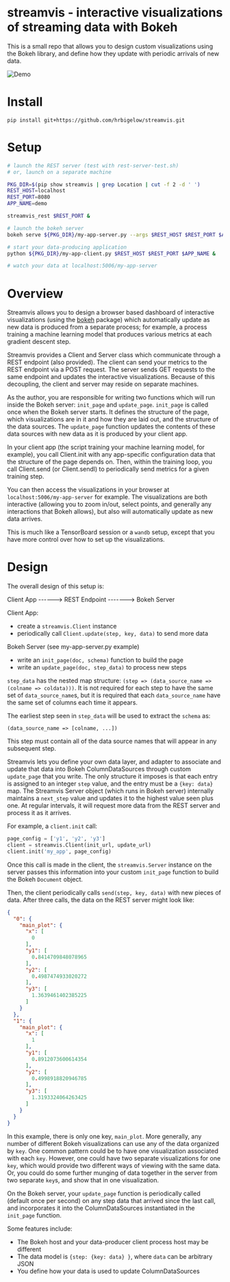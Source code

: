 # streamvis - interactive visualizations of streaming data with Bokeh

This is a small repo that allows you to design custom visualizations using the Bokeh
library, and define how they update with periodic arrivals of new data.

![Demo](data/demo.gif)

# Install

    pip install git+https://github.com/hrbigelow/streamvis.git

# Setup

```bash
# launch the REST server (test with rest-server-test.sh)
# or, launch on a separate machine

PKG_DIR=$(pip show streamvis | grep Location | cut -f 2 -d ' ')
REST_HOST=localhost
REST_PORT=8080
APP_NAME=demo

streamvis_rest $REST_PORT &

# launch the bokeh server
bokeh serve ${PKG_DIR}/my-app-server.py --args $REST_HOST $REST_PORT $APP_NAME &

# start your data-producing application
python ${PKG_DIR}/my-app-client.py $REST_HOST $REST_PORT $APP_NAME &

# watch your data at localhost:5006/my-app-server
```

# Overview

Streamvis allows you to design a browser based dashboard of interactive
visualizations (using the [bokeh](https://github.com/bokeh/bokeh) package) which
automatically update as new data is produced from a separate process; for example, a
process training a machine learning model that produces various metrics at each
gradient descent step.

Streamvis provides a Client and Server class which communicate through a REST
endpoint (also provided).  The client can send your metrics to the REST endpoint via
a POST request.  The server sends GET requests to the same endpoint and updates the
interactive visualizations.  Because of this decoupling, the client and server may
reside on separate machines.

As the author, you are responsible for writing two functions which will run inside
the Bokeh server: `init_page` and `update_page`.  `init_page` is called once when the
Bokeh server starts.  It defines the structure of the page, which visualizations are
in it and how they are laid out, and the structure of the data sources.  The
`update_page` function updates the contents of these data sources with new data as
it is produced by your client app.

In your client app (the script training your machine learning model, for example),
you call Client.init with any app-specific configuration data that the structure of
the page depends on.  Then, within the training loop, you call Client.send (or
Client.sendl) to periodically send metrics for a given training step.

You can then access the visualizations in your browser at
`localhost:5006/my-app-server` for example.  The visualizations are both interactive
(allowing you to zoom in/out, select points, and generally any interactions that
Bokeh allows), but also will automatically update as new data arrives.

This is much like a TensorBoard session or a `wandb` setup, except that you have more
control over how to set up the visualizations.

# Design

The overall design of this setup is:

Client App ------> REST Endpoint -------> Bokeh Server

Client App:
  - create a `streamvis.Client` instance
  - periodically call `Client.update(step, key, data)` to send more data

Bokeh Server (see my-app-server.py example)
  - write an `init_page(doc, schema)` function to build the page
  - write an `update_page(doc, step_data)` to process new steps

`step_data` has the nested map structure: `(step => (data_source_name => (colname =>
coldata)))`.  It is not required for each step to have the same set of
`data_source_name`s, but it is required that each `data_source_name` have the same
set of columns each time it appears.

The earliest step seen in `step_data` will be used to extract the `schema` as:

`(data_source_name => [colname, ...])`

This step must contain all of the data source names that will appear in any
subsequent step.

Streamvis lets you define your own data layer, and adapter to associate and update
that data into Bokeh ColumnDataSources through custom `update_page` that you write.
The only structure it imposes is that each entry is assigned to an integer `step`
value, and the entry must be a `{key: data}` map.  The Streamvis Server object (which
runs in Bokeh server) internally maintains a `next_step` value and updates it to the
highest value seen plus one.  At regular intervals, it will request more data from
the REST server and process it as it arrives.

For example, a `client.init` call:

```python
page_config = ['y1', 'y2', 'y3']
client = streamvis.Client(init_url, update_url)
client.init('my_app', page_config) 
```

Once this call is made in the client, the `streamvis.Server` instance on the server
passes this information into your custom `init_page` function to build the Bokeh
`Document` object.

Then, the client periodically calls `send(step, key, data)` with new pieces of data.
After three calls, the data on the REST server might look like:

```json
{
  "0": {
    "main_plot": {
      "x": [
        0
      ],
      "y1": [
        0.8414709848078965
      ],
      "y2": [
        0.4987474933020272
      ],
      "y3": [
        1.3639461402385225
      ]
    }
  },
  "1": {
    "main_plot": {
      "x": [
        1
      ],
      "y1": [
        0.8912073600614354
      ],
      "y2": [
        0.4998918820946785
      ],
      "y3": [
        1.3193324064263425
      ]
    }
  }
}
```

In this example, there is only one key, `main_plot`.  More generally, any number of
different Bokeh visualizations can use any of the data organized by `key`.  One
common pattern could be to have one visualization associated with each `key`.
However, one could have two separate visualizations for one `key`, which would
provide two different ways of viewing with the same data.  Or, you could do some
further munging of data together in the server from two separate `key`s, and show
that in one visualization.

On the Bokeh server, your `update_page` function is periodically called (default once
per second) on any step data that arrived since the last call, and incorporates it
into the ColumnDataSources instantiated in the `init_page` function.

Some features include:

* The Bokeh host and your data-producer client process host may be different
* The data model is `{step: {key: data} }`, where `data` can be arbitrary JSON
* You define how your data is used to update ColumnDataSources


